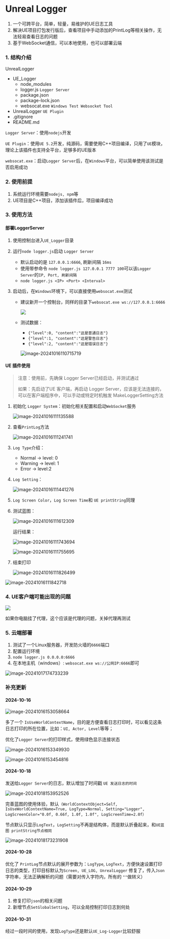 # Unreal Logger

1. 一个可跨平台，简单，轻量，易维护的UE日志工具
2. 解决UE项目打包发行版后，查看项目中手动添加的PrintLog等相关操作，无法轻易查看日志的问题
3. 基于WebSocket通信，可以本地使用，也可以部署云端



### 1. 结构介绍

UnrealLogger

- UE_Logger
  - node_modules
  - logger.js `Logger Server`
  - package.json
  - package-lock.json
  - websocat.exe `Windows Test Websocket Tool`
- UnrealLogger `UE Plugin`
- .gitignore
- README.md



`Logger Server`：使用`nodejs`开发

`UE Plugin`：使用`UE 5.2`开发，纯源码，需要使用C++项目编译，只用了`UE`模块，理论上该插件也支持全平台，足够多的UE版本

`websocat.exe`：启动`Logger Server`后，在`Windows`平台，可以简单使用该测试是否启用成功



### 2. 使用前提

1. 系统运行环境需要`nodejs, npm`等
2. UE项目是C++项目，添加该插件后，项目编译成功



### 3. 使用方法

#### 部署LoggerServer

1. 使用控制台进入`UE_Logger`目录

2. 运行`node logger.js`启动 `Logger Server`

   - 默认启动的是 `127.0.0.1:6666`, 刷新间隔 `16ms`
   - 使用带参命令 `node logger.js 127.0.0.1 7777 100`可以该`Logger Server`的`IP, Port, 刷新间隔`
   - `node logger.js <IP> <Port> <Interval>`

3. 启动后，在`Windows`环境下，可以直接使用`websocat.exe`测试

   - 建议新开一个控制台，同样的目录下`websocat.exe ws://127.0.0.1:6666`

     ![](README.assets/image-20241016110348961.png)

   - 测试数据：

     - `{"level":0, "content":"这是普通日志"}`
     - `{"level":1, "content":"这是警告日志"}`
     - `{"level":2, "content":"这是错误日志"}`

     ![image-20241016110715719](README.assets/image-20241016110715719.png)



#### UE 插件使用

>注意：使用前，先确保 Logger Server已经启动，并测试通过
>
>如果：先启动了UE 客户端，再启动 Logger Server，应该是无法连接的，可以在客户端程序中，可以手动或特定时机触发 MakeLoggerSetting方法



1. 初始化 `Logger System`：初始化相关配置和启动`WebSocket`服务

   ![image-20241016111135588](README.assets/image-20241016111135588.png)

2. 查看`PrintLog`方法

   ![image-20241016111241741](README.assets/image-20241016111241741.png)

3. `Log Type`介绍：

   - Normal -> level: 0
   - Warning -> level: 1
   - Error -> level:2

4. `Log Setting`：

   ![image-20241016111441276](README.assets/image-20241016111441276.png)

5. `Log Screen Color`，`Log Screen Time`和 `UE printString`同理

6. 测试蓝图：

   ![image-20241016111612309](README.assets/image-20241016111612309.png)

   运行结果：

   ![image-20241016111743694](README.assets/image-20241016111743694.png)

   ![image-20241016111755695](README.assets/image-20241016111755695.png)

7. 结束打印

   ![image-20241016111826499](README.assets/image-20241016111826499.png)

![image-20241016111842718](README.assets/image-20241016111842718.png)



### 4. UE客户端可能出现的问题

![](README.assets/image-20241016111643096.png)

如果你电脑挂了代理，这个应该是代理的问题，关掉代理再测试



### 5. 云端部署

1. 测试了一个Linux服务器，开发防火墙的`6666`端口
2. 配置运行环境
3. `node logger.js 0.0.0.0:6666`
4. 在本地主机（windows）: `websocat.exe ws://公网IP:6666`即可

![image-20241017174733239](README.assets/image-20241017174733239.png)



### 补充更新

#### 2024-10-16

![image-20241016153058664](README.assets/image-20241016153058664.png)

多了一个 `IsUseWorldContextName`，目的是方便查看日志打印时，可以看见这条日志打印的所在位置，比如：`UI, Actor, Level`等等；

优化了`Logger Server`的打印样式，使用绿色显示连接状态

![image-20241016153349930](README.assets/image-20241016153349930.png)

![image-20241016153454816](README.assets/image-20241016153454816.png)



#### 2024-10-18

发送给`Logger Server`的日志，默认增加了时间戳 `UE 发送日志的时间`

![image-20241018153952526](README.assets/image-20241018153952526.png)



完善蓝图的使用体验，默认`（WorldContextObject=Self, IsUseWorldContextName=True, LogType=Normal, Setting="Logger", LogScreenColor="0.0f, 0.66f, 1.0f, 1.0f", LogScreenTime=2.0f）`

节点默认只显示`LogText`，`LogSetting`不再是结构体，而是默认折叠起来，和`UE蓝图 printString节点相同`

![image-20241018173231908](README.assets/image-20241018173231908.png)



#### 2024-10-28

优化了 `PrintLog`节点默认的展开参数为：`LogType`, `LogText`，方便快速设置打印日志的类型，打印目标默认为`Screen, UE_LOG, UnrealLogger`
修复了，传入`Json`字符串，无法正确解析的问题（需要对传入字符内，所有的 `""`做转义）



#### 2024-10-29

1. 修复打印`json`的相关问题
2. 新增节点`SetGlobalSetting`，可以全局控制打印日志到何处



#### 2024-10-31

经过一段时间的使用，发现`LogType`还是默认`UE_Log-Logger`比较舒服
